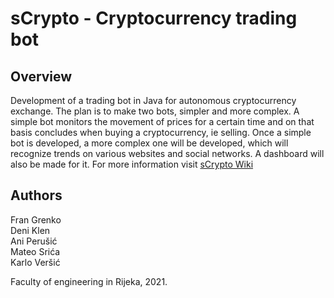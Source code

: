 # sCrypto - Cryptocurrency trading bot

## Overview
Development of a trading bot in Java for autonomous cryptocurrency exchange. The plan is to make two bots, simpler and more complex. A simple bot monitors the movement of prices for a certain time and on that basis concludes when buying a cryptocurrency, ie selling. Once a simple bot is developed, a more complex one will be developed, which will recognize trends on various websites and social networks. A dashboard will also be made for it. For more information visit [sCrypto Wiki](https://github.com/MSrica/sCrypto/wiki)

## Authors
Fran Grenko</br>
Deni Klen</br>
Ani Perušić</br>
Mateo Srića</br>
Karlo Veršić</br>

Faculty of engineering in Rijeka, 2021.
